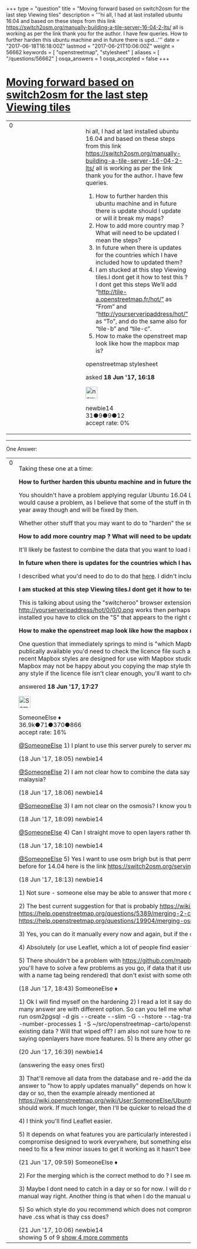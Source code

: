 +++
type = "question"
title = "Moving forward based on switch2osm for the last step Viewing tiles"
description = '''hi all,  I had at last installed ubuntu 16.04 and based on these steps from this link https://switch2osm.org/manually-building-a-tile-server-16-04-2-lts/ all is working as per the link thank you for the author. I have few queries.  How to further harden this ubuntu machine and in future there is upd...'''
date = "2017-06-18T16:18:00Z"
lastmod = "2017-06-21T10:06:00Z"
weight = 56662
keywords = [ "openstreetmap", "stylesheet" ]
aliases = [ "/questions/56662" ]
osqa_answers = 1
osqa_accepted = false
+++

<div class="headNormal">

# [Moving forward based on switch2osm for the last step Viewing tiles](/questions/56662/moving-forward-based-on-switch2osm-for-the-last-step-viewing-tiles)

</div>

<div id="main-body">

<div id="askform">

<table id="question-table" style="width:100%;">
<colgroup>
<col style="width: 50%" />
<col style="width: 50%" />
</colgroup>
<tbody>
<tr>
<td style="width: 30px; vertical-align: top"><div class="vote-buttons">
<span id="post-56662-upvote" class="ajax-command post-vote up" rel="nofollow" title="I like this post (click again to cancel)"> </span>
<div id="post-56662-score" class="post-score" title="current number of votes">
0
</div>
<span id="post-56662-downvote" class="ajax-command post-vote down" rel="nofollow" title="I dont like this post (click again to cancel)"> </span> <span id="favorite-mark" class="ajax-command favorite-mark" rel="nofollow" title="mark/unmark this question as favorite (click again to cancel)"> </span>
<div id="favorite-count" class="favorite-count">
&#10;</div>
</div></td>
<td><div id="item-right">
<div class="question-body">
<p>hi all, I had at last installed ubuntu 16.04 and based on these steps from this link <a href="https://switch2osm.org/manually-building-a-tile-server-16-04-2-lts/">https://switch2osm.org/manually-building-a-tile-server-16-04-2-lts/</a> all is working as per the link thank you for the author. I have few queries.</p>
<ol>
<li>How to further harden this ubuntu machine and in future there is update should I update or will it break my maps?</li>
<li>How to add more country map ? What will need to be updated I mean the steps?</li>
<li>In future when there is updates for the countries which I have included how to updated them?</li>
<li>I am stucked at this step Viewing tiles.I dont get it how to test this ? I dont get this steps We’ll add “<a href="http://tile-a.openstreetmap.fr/hot/”">http://tile-a.openstreetmap.fr/hot/”</a> as “From” and “<a href="http://yourserveripaddress/hot/”">http://yourserveripaddress/hot/”</a> as “To”, and do the same also for “tile-b” and “tile-c”.</li>
<li>How to make the openstreet map look like how the mapbox map is?</li>
</ol>
</div>
<div id="question-tags" class="tags-container tags">
<span class="post-tag tag-link-openstreetmap" rel="tag" title="see questions tagged &#39;openstreetmap&#39;">openstreetmap</span> <span class="post-tag tag-link-stylesheet" rel="tag" title="see questions tagged &#39;stylesheet&#39;">stylesheet</span>
</div>
<div id="question-controls" class="post-controls">
&#10;</div>
<div class="post-update-info-container">
<div class="post-update-info post-update-info-user">
<p>asked <strong>18 Jun '17, 16:18</strong></p>
<img src="https://secure.gravatar.com/avatar/26750873415fcbe30ebf2fdeab499d99?s=32&amp;d=identicon&amp;r=g" class="gravatar" width="32" height="32" alt="newbie14&#39;s gravatar image" />
<p><span>newbie14</span><br />
<span class="score" title="31 reputation points">31</span><span title="9 badges"><span class="badge1">●</span><span class="badgecount">9</span></span><span title="9 badges"><span class="silver">●</span><span class="badgecount">9</span></span><span title="12 badges"><span class="bronze">●</span><span class="badgecount">12</span></span><br />
<span class="accept_rate" title="Rate of the user&#39;s accepted answers">accept rate:</span> <span title="newbie14 has no accepted answers">0%</span></p>
</div>
</div>
<div id="comments-container-56662" class="comments-container">
&#10;</div>
<div id="comment-tools-56662" class="comment-tools">
&#10;</div>
<div class="clear">
&#10;</div>
<div id="comment-56662-form-container" class="comment-form-container">
&#10;</div>
<div class="clear">
&#10;</div>
</div></td>
</tr>
</tbody>
</table>

------------------------------------------------------------------------

<div class="tabBar">

<span id="sort-top"></span>

<div class="headQuestions">

One Answer:

</div>

</div>

<span id="56663"></span>

<div id="answer-container-56663" class="answer">

<table style="width:100%;">
<colgroup>
<col style="width: 50%" />
<col style="width: 50%" />
</colgroup>
<tbody>
<tr>
<td style="width: 30px; vertical-align: top"><div class="vote-buttons">
<span id="post-56663-upvote" class="ajax-command post-vote up" rel="nofollow" title="I like this post (click again to cancel)"> </span>
<div id="post-56663-score" class="post-score" title="current number of votes">
0
</div>
<span id="post-56663-downvote" class="ajax-command post-vote down" rel="nofollow" title="I dont like this post (click again to cancel)"> </span>
</div></td>
<td><div class="item-right">
<div class="answer-body">
<p>Taking these one at a time:</p>
<p><strong>How to further harden this ubuntu machine and in future there is update should I update or will it break my maps?</strong></p>
<p>You shouldn't have a problem applying regular Ubuntu 16.04 LTS updates. Upgrading to 18.04 LTS (which I guess will be out early 2018) would cause a problem, as I believe that some of the stuff in the repositories used by those instructions needs updating before then. That's a year away though and will be fixed by then.</p>
<p>Whether other stuff that you may want to do to "harden" the server will break things rather depends on what you're actually doing.</p>
<p><strong>How to add more country map ? What will need to be updated I mean the steps?</strong></p>
<p>It'll likely be fastest to combine the data that you want to load into one file and then run "osm2pgsql" again with the "create" argument.</p>
<p><strong>In future when there is updates for the countries which I have included how to updated them?</strong></p>
<p>I described what you'd need to do to do that <a href="https://wiki.openstreetmap.org/wiki/User:SomeoneElse/Ubuntu_1604_tileserver_load#Updating_your_database_as_people_edit_OpenStreetMap">here</a>. I didn't include that in the main "switch2osm" article to avoid confusing people too much.</p>
<p><strong>I am stucked at this step Viewing tiles.I dont get it how to test this ?</strong></p>
<p>This is talking about using the "switcheroo" browser extension within the Chrome or Chromium browser. If a link such as <a href="http://yourserveripaddress/hot/0/0/0.png">http://yourserveripaddress/hot/0/0/0.png</a> works then perhaps we need to explain a bit more about installing switcheroo and configuring it (once installed you have to click on the "S" that appears to the right of the addreess bar - hopefully things become more clear then).</p>
<p><strong>How to make the openstreet map look like how the mapbox map is?</strong></p>
<p>One question that immediately springs to mind is "which Mapbox map?". They have lots of different map styles. Of those styles that are publically available you'd need to check the licence file such as <a href="https://github.com/mapbox/osm-bright/blob/master/LICENSE.txt">here</a> for OSM Bright to see what you're allowed to do with it. Also some more recent Mapbox styles are designed for use with Mapbox studio rather than the tools described in the switch2osm guide. Another issue is that Mapbox may not be happy about you copying the map style that you are interested in (see <a href="https://github.com/osm2vectortiles/osm2vectortiles/issues/387">here</a> for such an issue in another map style). With any style if the licence file isn't clear enough, you'll want to check with the style's authors that it's OK to copy in this way.</p>
</div>
<div class="answer-controls post-controls">
&#10;</div>
<div class="post-update-info-container">
<div class="post-update-info post-update-info-user">
<p>answered <strong>18 Jun '17, 17:27</strong></p>
<img src="https://secure.gravatar.com/avatar/0bf1aa22f7f5e045b0eb8beb79fe7907?s=32&amp;d=identicon&amp;r=g" class="gravatar" width="32" height="32" alt="SomeoneElse&#39;s gravatar image" />
<p><span>SomeoneElse ♦</span><br />
<span class="score" title="36866 reputation points"><span>36.9k</span></span><span title="71 badges"><span class="badge1">●</span><span class="badgecount">71</span></span><span title="370 badges"><span class="silver">●</span><span class="badgecount">370</span></span><span title="866 badges"><span class="bronze">●</span><span class="badgecount">866</span></span><br />
<span class="accept_rate" title="Rate of the user&#39;s accepted answers">accept rate:</span> <span title="SomeoneElse has 228 accepted answers">16%</span></p>
</div>
</div>
<div id="comments-container-56663" class="comments-container">
<span id="56664"></span>
<div id="comment-56664" class="comment">
<div id="post-56664-score" class="comment-score">
&#10;</div>
<div class="comment-text">
<p><a href="https://help.openstreetmap.org/users/387/someoneelse">@SomeoneElse</a> 1) I plant to use this server purely to server map and nonamtim for reverse geo code. So what hardenning can I do any tips?</p>
</div>
<div id="comment-56664-info" class="comment-info">
<span class="comment-age">(18 Jun '17, 18:05)</span> <span class="comment-user userinfo">newbie14</span>
</div>
</div>
<span id="56665"></span>
<div id="comment-56665" class="comment">
<div id="post-56665-score" class="comment-score">
&#10;</div>
<div class="comment-text">
<p><a href="https://help.openstreetmap.org/users/387/someoneelse">@SomeoneElse</a> 2) I am not clear how to combine the data say I want to do for thailand and malaysia now. But now I have only loaded for malaysia?</p>
</div>
<div id="comment-56665-info" class="comment-info">
<span class="comment-age">(18 Jun '17, 18:06)</span> <span class="comment-user userinfo">newbie14</span>
</div>
</div>
<span id="56666"></span>
<div id="comment-56666" class="comment">
<div id="post-56666-score" class="comment-score">
&#10;</div>
<div class="comment-text">
<p><a href="https://help.openstreetmap.org/users/387/someoneelse">@SomeoneElse</a> 3) I am not clear on the osmosis? I know you trying to run a crontab or maybe if I want to do manually is it possible too?</p>
</div>
<div id="comment-56666-info" class="comment-info">
<span class="comment-age">(18 Jun '17, 18:09)</span> <span class="comment-user userinfo">newbie14</span>
</div>
</div>
<span id="56667"></span>
<div id="comment-56667" class="comment">
<div id="post-56667-score" class="comment-score">
&#10;</div>
<div class="comment-text">
<p><a href="https://help.openstreetmap.org/users/387/someoneelse">@SomeoneElse</a> 4) Can I straight move to open layers rather than doing this chrome extension?</p>
</div>
<div id="comment-56667-info" class="comment-info">
<span class="comment-age">(18 Jun '17, 18:10)</span> <span class="comment-user userinfo">newbie14</span>
</div>
</div>
<span id="56668"></span>
<div id="comment-56668" class="comment">
<div id="post-56668-score" class="comment-score">
&#10;</div>
<div class="comment-text">
<p><a href="https://help.openstreetmap.org/users/387/someoneelse">@SomeoneElse</a> 5) Yes I want to use osm brigh but is that permissible to use or only map box not so clear on the terms there. I saw you did before for 14.04 here is the link <a href="https://switch2osm.org/serving-tiles/manually-building-a-tile-server-14-04/">https://switch2osm.org/serving-tiles/manually-building-a-tile-server-14-04/</a></p>
</div>
<div id="comment-56668-info" class="comment-info">
<span class="comment-age">(18 Jun '17, 18:13)</span> <span class="comment-user userinfo">newbie14</span>
</div>
</div>
<span id="56670"></span>
<div id="comment-56670" class="comment not_top_scorer">
<div id="post-56670-score" class="comment-score">
&#10;</div>
<div class="comment-text">
<p>1) Not sure - someone else may be able to answer that more comprehensively</p>
<p>2) The best current suggestion for that is probably <a href="https://wiki.openstreetmap.org/wiki/Osmium">https://wiki.openstreetmap.org/wiki/Osmium</a> . Also see <a href="https://help.openstreetmap.org/questions/5389/merging-2-countries-with-osm2pgsql">https://help.openstreetmap.org/questions/5389/merging-2-countries-with-osm2pgsql</a> and <a href="https://help.openstreetmap.org/questions/19904/merging-osm-files-with-osmosis-and-import-to-postgres-with-osm2pgsql">https://help.openstreetmap.org/questions/19904/merging-osm-files-with-osmosis-and-import-to-postgres-with-osm2pgsql</a> .</p>
<p>3) Yes, you can do it manually every now and again, but if the data's significantly out of date it'll be quicker to reload rather than update.</p>
<p>4) Absolutely (or use Leaflet, which a lot of people find easier than OpenLayers).</p>
<p>5) There shouldn't be a problem with <a href="https://github.com/mapbox/osm-bright/">https://github.com/mapbox/osm-bright/</a> . Do be aware that it hasn't been updated for a year. I'd expect you'll have to solve a few problems as you go, if data that it uses has changed. Also there are a few issues with that style (such as everything with a name tag being rendered) that don't exist with some other styles.</p>
</div>
<div id="comment-56670-info" class="comment-info">
<span class="comment-age">(18 Jun '17, 18:43)</span> <span class="comment-user userinfo">SomeoneElse ♦</span>
</div>
</div>
<span id="56698"></span>
<div id="comment-56698" class="comment not_top_scorer">
<div id="post-56698-score" class="comment-score">
&#10;</div>
<div class="comment-text">
<p>1) Ok I will find myself on the hardening 2) I read a lot it say download osmium? The merging part I am not too sure what is the correct method many answer are with different option. So can you tell me what is the exact method? 3) I am wondering say I have run this command and again I run osm2pgsql -d gis --create --slim -G --hstore --tag-transform-script ~/src/openstreetmap-carto/openstreetmap-carto.lua -C 2500 --number-processes 1 -S ~/src/openstreetmap-carto/openstreetmap-carto.style ~/data/azerbaijan-latest.osm.pbf what will happened to existing data ? Will that wiped off? I am also not sure how to rerun updates manually? 4) I am exploring both leaflet and openlayer but people saying openlayers have more features. 5) Is there any other good style sheet which you will recommend or go with the default version?</p>
</div>
<div id="comment-56698-info" class="comment-info">
<span class="comment-age">(20 Jun '17, 16:39)</span> <span class="comment-user userinfo">newbie14</span>
</div>
</div>
<span id="56704"></span>
<div id="comment-56704" class="comment not_top_scorer">
<div id="post-56704-score" class="comment-score">
&#10;</div>
<div class="comment-text">
<p>(answering the easy ones first)</p>
<p>3) That'll remove all data from the database and re-add the data in the file that you supply, in your example "azerbaijan-latest.osm.pbf". The answer to "how to apply updates manually" depends on how long between manual updates you plan to leave it. If you just want to catch up a day or so, then the example already mentioned at <a href="https://wiki.openstreetmap.org/wiki/User:SomeoneElse/Ubuntu_1604_tileserver_load#Updating_your_database_as_people_edit_OpenStreetMap">https://wiki.openstreetmap.org/wiki/User:SomeoneElse/Ubuntu_1604_tileserver_load#Updating_your_database_as_people_edit_OpenStreetMap</a> should work. If much longer, then I'll be quicker to reload the database than apply updates.</p>
<p>4) I think you'll find Leaflet easier.</p>
<p>5) It depends on what features you are particularly interested in showing and where in the world you are. The default OSM style is a compromise designed to work everywhere, but something else might be better for you. OSM Bright is relatively easy to modify, but you might need to fix a few minor issues to get it working as it hasn't been touched for a while.</p>
</div>
<div id="comment-56704-info" class="comment-info">
<span class="comment-age">(21 Jun '17, 09:59)</span> <span class="comment-user userinfo">SomeoneElse ♦</span>
</div>
</div>
<span id="56705"></span>
<div id="comment-56705" class="comment not_top_scorer">
<div id="post-56705-score" class="comment-score">
&#10;</div>
<div class="comment-text">
<p>2) For the merging which is the correct method to do ? I see many different google links a bit lost there.</p>
<p>3) Maybe I dont need to catch in a day or so for now. I will do manual right. What do you mean by quicket to reload the database meaning the manual way right. Another thing is that when I do the manual update is this the only step needed or any other steps need to be executed?</p>
<p>5) So which style do you recommend which does not compromise anything? I am sorry very new to all this. I also even leaflet and open layers have .css what is thay css does?</p>
</div>
<div id="comment-56705-info" class="comment-info">
<span class="comment-age">(21 Jun '17, 10:06)</span> <span class="comment-user userinfo">newbie14</span>
</div>
</div>
</div>
<div id="comment-tools-56663" class="comment-tools">
<span class="comments-showing"> showing 5 of 9 </span> <a href="#" class="show-all-comments-link">show 4 more comments</a>
</div>
<div class="clear">
&#10;</div>
<div id="comment-56663-form-container" class="comment-form-container">
&#10;</div>
<div class="clear">
&#10;</div>
</div></td>
</tr>
</tbody>
</table>

</div>

<div class="paginator-container-left">

</div>

</div>

</div>

